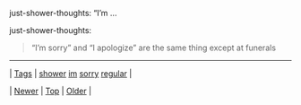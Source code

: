 <!--
title: just-shower-thoughts
date: 2020-06-28T15:27:00.169Z
tags: shower, im, sorry, regular
-->


just-shower-thoughts: “I’m ...

<p>just-shower-thoughts:</p>

<blockquote><p>“I’m sorry” and “I apologize” are the same thing except at funerals</p></blockquote>

<!--BOTTOM-POST-NAVIGATION-->
---

| [Tags](tags.md) | [shower](tag-shower.md) [im](tag-im.md) [sorry](tag-sorry.md) [regular](tag-regular.md) |

| [Newer](163150339104.md) | [Top](index.md) | [Older](163295983039.md) |